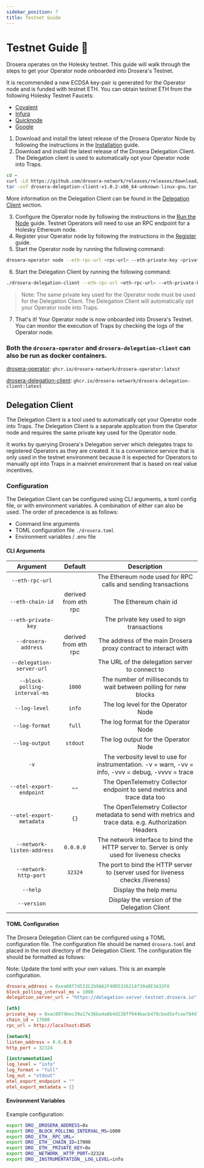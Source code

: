 ```yaml
---
sidebar_position: 7
title: Testnet Guide
---
```


# Testnet Guide 🧪

Drosera operates on the Holesky testnet. This guide will walk through the steps to get your Operator node onboarded into Drosera's Testnet.

It is recommended a new ECDSA key-pair is generated for the Operator node and is funded with testnet ETH. You can obtain testnet ETH from the following Holesky Testnet Faucets:

- [Covalent](https://goldrush.dev/faucet/#form)
- [Infura](https://www.infura.io/faucet/sepolia)
- [Quicknode](https://faucet.quicknode.com/ethereum/sepolia)
- [Google](https://cloud.google.com/application/web3/faucet/ethereum/holesky)

1. Download and install the latest release of the Drosera Operator Node by following the instructions in the [Installation](/operators/installation) guide.
2. Download and install the latest release of the Drosera Delegation Client. The Delegation client is used to automatically opt your Operator node into Traps.

```bash
cd ~
curl -LO https://github.com/drosera-network/releases/releases/download/v1.0.2/drosera-delegation-client-v1.0.2-x86_64-unknown-linux-gnu.tar.gz
tar -xvf drosera-delegation-client-v1.0.2-x86_64-unknown-linux-gnu.tar.gz
```

More information on the Delegation Client can be found in the [Delegation Client](/operators/testnet-guide#delegation-client) section.

3. Configure the Operator node by following the instructions in the [Run the Node](/operators/run-operator) guide. Testnet Operators will need to use an RPC endpoint for a Holesky Ethereum node.
4. Register your Operator node by following the instructions in the [Register](/operators/register) guide.
5. Start the Operator node by running the following command:

```bash
drosera-operator node --eth-rpc-url <rpc-url> --eth-private-key <private-key> --network-public-address <public-address>
```

6. Start the Delegation Client by running the following command:

```bash
./drosera-delegation-client --eth-rpc-url <eth-rpc-url> --eth-private-key <eth-private-key> --delegation-server-url https://delegation-server.testnet.drosera.io
```

> Note: The same private key used for the Operator node must be used for the Delegation Client. The Delegation Client will automatically opt your Operator node into Traps.

7. That's it! Your Operator node is now onboarded into Drosera's Testnet. You can monitor the execution of Traps by checking the logs of the Operator node.

### Both the `drosera-operator` and `drosera-delegation-client` can also be run as docker containers.

[drosera-operator](https://github.com/orgs/drosera-network/packages/container/package/drosera-operator): `ghcr.io/drosera-network/drosera-operator:latest`

[drosera-delegation-client](https://github.com/orgs/drosera-network/packages/container/package/drosera-delegation-client): `ghcr.io/drosera-network/drosera-delegation-client:latest`

## Delegation Client

The Delegation Client is a tool used to automatically opt your Operator node into Traps. The Delegation Client is a separate application from the Operator node and requires the same private key used for the Operator node.

It works by querying Drosera's Delegation server which delegates traps to registered Operators as they are created. It is a convenience service that is only used in the testnet environment because it is expected for Operators to manually opt into Traps in a mainnet environment that is based on real value incentives.

### Configuration

The Delegation Client can be configured using CLI arguments, a toml config file, or with environment variables. A combination of either can also be used. The order of precedence is as follows:

- Command line arguments
- TOML configuration file `./drosera.toml`
- Environment variables / .env file

#### CLI Arguments

|           Argument            |       Default        |                                             Description                                              |
| :---------------------------: | :------------------: | :--------------------------------------------------------------------------------------------------: |
|        `--eth-rpc-url`        |                      |                    The Ethereum node used for RPC calls and sending transactions                     |
|       `--eth-chain-id`        | derived from eth rpc |                                        The Ethereum chain id                                         |
|      `--eth-private-key`      |                      |                              The private key used to sign transactions                               |
|      `--drosera-address`      | derived from eth rpc |                   The address of the main Drosera proxy contract to interact with                    |
|   `--delegation-server-url`   |                      |                            The URL of the delegation server to connect to                            |
| `--block-polling-interval-ms` |        `1000`        |                  The number of milliseconds to wait between polling for new blocks                   |
|         `--log-level`         |        `info`        |                                 The log level for the Operator Node                                  |
|        `--log-format`         |        `full`        |                                 The log format for the Operator Node                                 |
|        `--log-output`         |       `stdout`       |                                 The log output for the Operator Node                                 |
|             `-v`              |                      |  The verbosity level to use for instrumentation. -v = warn, -vv = info, -vvv = debug, -vvvv = trace  |
|   `--otel-export-endpoint`    |         `""`         |               The OpenTelemetry Collector endpoint to send metrics and trace data too                |
|   `--otel-export-metadata`    |         `{}`         | The OpenTelemetry Collector metadata to send with metrics and trace data. e.g. Authorization Headers |
|  `--network-listen-address`   |      `0.0.0.0`       |      The network interface to bind the HTTP server to. Server is only used for liveness checks       |
|     `--network-http-port`     |       `32324`        |           The port to bind the HTTP server to (server used for liveness checks /liveness)            |
|           `--help`            |                      |                                        Display the help menu                                         |
|          `--version`          |                      |                             Display the version of the Delegation Client                             |

#### TOML Configuration

The Drosera Delegation Client can be configured using a TOML configuration file. The configuration file should be named `drosera.toml` and placed in the root directory of the Delegation Client. The configuration file should be formatted as follows:

Note: Update the toml with your own values. This is an example configuration.

```toml
drosera_address = 0xea08f7d533C2b9A62F40D5326214f39a8E3A32F8
block_polling_interval_ms = 1000
delegation_server_url = "https://delegation-server.testnet.drosera.io"

[eth]
private_key = 0xac0974bec39a17e36ba4a6b4d238ff944bacb478cbed5efcae784d7bf4f2ff80
chain_id = 17000
rpc_url = http://localhost:8545

[network]
listen_address = 0.0.0.0
http_port = 32324

[instrumentation]
log_level = "info"
log_format = "full"
log_out = "stdout"
otel_export_endpoint = ""
otel_export_metadata = {}
```

#### Environment Variables

Example configuration:

```bash
export DRO__DROSERA_ADDRESS=0x
export DRO__BLOCK_POLLING_INTERVAL_MS=1000
export DRO__ETH__RPC_URL=
export DRO__ETH__CHAIN_ID=17000
export DRO__ETH__PRIVATE_KEY=0x
export DRO__NETWORK__HTTP_PORT=32324
export DRO__INSTRUMENTATION__LOG_LEVEL=info
```
